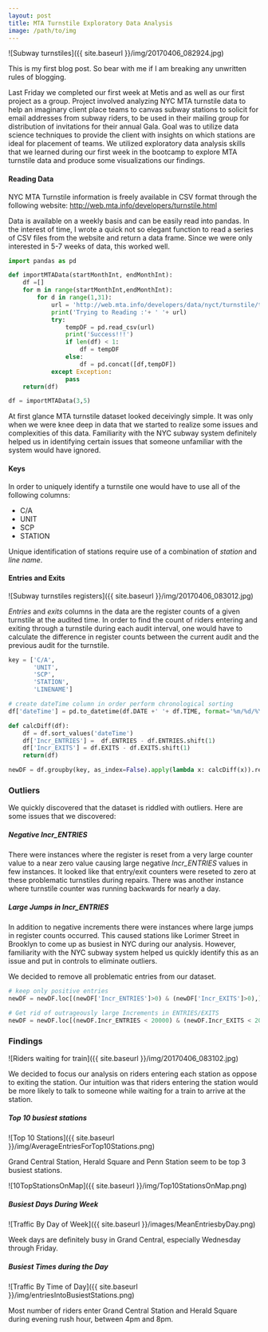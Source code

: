 ```yaml
---
layout: post
title: MTA Turnstile Exploratory Data Analysis
image: /path/to/img
---
```


![Subway turnstiles]({{ site.baseurl }}/img/20170406_082924.jpg)

This is my first blog post. So bear with me if I am breaking any unwritten rules of blogging.

Last Friday we completed our first week at Metis and as well as our first project as a group. Project involved analyzing NYC MTA turnstile data to help an imaginary client place teams to canvas subway stations to solicit for email addresses from subway riders, to be used in their mailing group for distribution of invitations for their annual Gala. Goal was to utilize data science techniques to provide the client with insights on which stations are ideal for placement of teams. We utilized exploratory data analysis skills that we learned during our first week in the bootcamp to explore MTA turnstile data and produce some visualizations our findings.

#### Reading Data
NYC MTA Turnstile information is freely available in CSV format through the following website:
http://web.mta.info/developers/turnstile.html

Data is available on a weekly basis and can be easily read into pandas. In the interest of time, I wrote a quick not so elegant function to read a series of CSV files from the website and return a data frame. Since we were only interested in 5-7 weeks of data, this worked well.

```python
import pandas as pd

def importMTAData(startMonthInt, endMonthInt):
    df =[]
    for m in range(startMonthInt,endMonthInt):
        for d in range(1,31):
            url = 'http://web.mta.info/developers/data/nyct/turnstile/turnstile_17' + ('%02d') % (m,) + ('%02d') % (d,) + '.txt'
            print('Trying to Reading :'+ ' '+ url)
            try:
                tempDF = pd.read_csv(url)
                print('Success!!!')
                if len(df) < 1:
                    df = tempDF
                else:
                    df = pd.concat([df,tempDF])
            except Exception:
                pass
    return(df)

df = importMTAData(3,5)
```

At first glance MTA turnstile dataset looked deceivingly simple. It was only when we were knee deep in data that we started to realize some issues and complexities of this data. Familiarity with the NYC subway system definitely helped us in identifying certain issues that someone unfamiliar with the system would have ignored.  

#### Keys
In order to uniquely identify a turnstile one would have to use all of the following columns:  
* C/A  
* UNIT  
* SCP  
* STATION  

Unique identification of stations require use of a combination of *station* and *line name*.

#### Entries and Exits
![Subway turnstiles registers]({{ site.baseurl }}/img/20170406_083012.jpg)


*Entries* and *exits* columns in the data are the register counts of a given turnstile at the audited time. In order to find the count of riders entering and exiting through a turnstile during each audit interval, one would have to calculate the difference in register counts between the current audit and the previous audit for the turnstile.  

```python
key = ['C/A',
       'UNIT',
       'SCP',
       'STATION',
       'LINENAME']

# create dateTime column in order perform chronological sorting
df['dateTime'] = pd.to_datetime(df.DATE +' '+ df.TIME, format='%m/%d/%Y %H:%M:%S')

def calcDiff(df):
    df = df.sort_values('dateTime')
    df['Incr_ENTRIES'] =  df.ENTRIES - df.ENTRIES.shift(1)
    df['Incr_EXITS'] = df.EXITS - df.EXITS.shift(1)
    return(df)

newDF = df.groupby(key, as_index=False).apply(lambda x: calcDiff(x)).reset_index()
```

### Outliers

We quickly discovered that the dataset is riddled with outliers. Here are some issues that we discovered:

##### Negative Incr_ENTRIES
There were instances where the register is reset from a very large counter value to a near zero value causing large negative *Incr_ENTRIES* values in few instances. It looked like that entry/exit counters were reseted to zero at these problematic turnstiles during repairs. There was another instance where turnstile counter was running backwards for nearly a day.

##### Large Jumps in Incr_ENTRIES
In addition to negative increments there were instances where large jumps in register counts occurred. This caused stations like Lorimer Street in Brooklyn to come up as busiest in NYC during our analysis. However, familiarity with the NYC subway system helped us quickly identify this as an issue and put in controls to eliminate outliers.

We decided to remove all problematic entries from our dataset.

```python
# keep only positive entries
newDF = newDF.loc[(newDF['Incr_ENTRIES']>0) & (newDF['Incr_EXITS']>0),]

# Get rid of outrageously large Increments in ENTRIES/EXITS  
newDF = newDF.loc[(newDF.Incr_ENTRIES < 20000) & (newDF.Incr_EXITS < 20000),]
```

### Findings

![Riders waiting for train]({{ site.baseurl }}/img/20170406_083102.jpg)

We decided to focus our analysis on riders entering each station as oppose to exiting the station. Our intuition was that riders entering the station would be more likely to talk to someone while waiting for a train to arrive at the station.

##### Top 10 busiest stations  

![Top 10 Stations]({{ site.baseurl }}/img/AverageEntriesForTop10Stations.png)

Grand Central Station, Herald Square and Penn Station seem to be top 3 busiest stations.

![10TopStationsOnMap]({{ site.baseurl }}/img/Top10StationsOnMap.png)

##### Busiest Days During Week  
![Traffic By Day of Week]({{ site.baseurl }}/images/MeanEntriesbyDay.png)

Week days are definitely busy in Grand Central, especially Wednesday through Friday.

##### Busiest Times during the Day
![Traffic By Time of Day]({{ site.baseurl }}/img/entriesIntoBusiestStations.png)

Most number of riders enter Grand Central Station and Herald Square during evening rush hour, between 4pm and 8pm.
